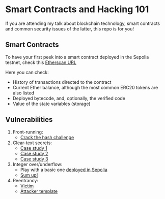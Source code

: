 # Smart Contracts and Hacking 101

If you are attending my talk about blockchain technology, smart contracts and common security issues of the latter, this repo is for you!

## Smart Contracts

To have your first peek into a smart contract deployed in the Sepolia testnet, check this [Etherscan URL](https://sepolia.etherscan.io/address/0x4747df6e3bc844b21f681dcf0270e9cab51b33a6)

Here you can check:
- History of transactions directed to the contract
- Current Ether balance, although the most common ERC20 tokens are also listed
- Deployed bytecode, and, optionally, the verified code
- Value of the state variables (storage)

## Vulnerabilities

1) Front-running: 
    - [Crack the hash challenge](./vulnerabilities/crack_the_hash.sol)
2) Clear-text secrets:
    - [Case study 1](./vulnerabilities/password_1.sol)
    - [Case study 2](./vulnerabilities/password_2.sol)
    - [Case study 3](./vulnerabilities/password_3.sol)
3) Integer over/underflow:
    - Play with a basic one [deployed in Sepolia](https://sepolia.etherscan.io/address/0xdf847035247a545d5ba09f3ebdef48786603c65f)
    - [Sum up!](./vulnerabilities/sum_up.sol)
5) Reentrancy:
    - [Victim](./vulnerabilities/reentrancy_victim.sol)
    - [Attacker template](./vulnerabilities/reentrancy_attacker.sol)

